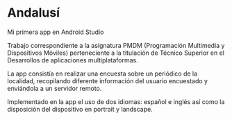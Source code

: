 # Andalusí
Mi primera app en Android Studio

Trabajo correspondiente a la asignatura PMDM (Programación Multimedia y Dispositivos Móviles) perteneciente a la titulación de Técnico Superior en el Desarrollos de aplicaciones multiplataformas.

La app consistía en realizar una encuesta sobre un periódico de la localidad, recopilando diferente información del usuario encuestado y enviándola a un servidor remoto.

Implementado en la app el uso de dos idiomas: español e inglés así como la disposición del dispositivo en portrait y landscape.
